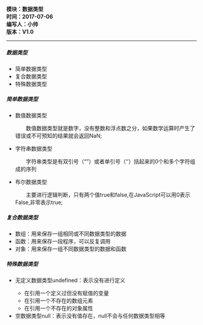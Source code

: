 <!DOCTYPE html>
<html xmlns="http://www.w3.org/1999/xhtml">
<head>
<meta http-equiv="Content-Type" content="text/html; charset=utf-8"/>
    <title>html5中使用CSS的方法</title>
</head>
<body>
    <div>
		<strong>
			模块：数据类型<br/>
			时间：2017-07-06<br/>
			编写人：小帅<br/>
			版本：V1.0						
		</strong>
	</div>	
	<hr/>
	<div>    
		<h5>数据类型</h5>
		<ul>
			<li>简单数据类型</li>
			<li>复合数据类型</li>
			<li>特殊数据类型</li>
		</ul>
		<div>
			<h5>简单数据类型</h5>
			<ul>
				<li>数值数据类型</li>
					<p style="text-indent:2em">
						数值数据类型就是数字，没有整数和浮点数之分，如果数学运算时产生了错误或不可预知的结果就会返回NaN;						
					</p>
				<li>字符串数据类型</li>
					<p style="text-indent:2em">
						字符串类型是有双引号（“”）或者单引号（‘’）括起来的0个和多个字符组成的序列
					</p>
				<li>布尔数据类型</li>
					<p style="text-indent:2em">
						主要进行逻辑判断，只有两个值true和false,在JavaScript可以用0表示False,非零表示true;
					</p>
			</ul>
		</div>
		<div>
			<h5>复合数据类型</h5>
			<ul>
				<li>数组：用来保存一组相同或不同数据类型的数据</li>
				<li>函数：用来保存一段程序，可以反复调用</li>
				<li>对象：用来保存一组不同数据类型的数据和函数</li>
			</ul>
		</div>
		<div>
			<h5>特殊数据类型</h5>
			<ul>
				<li>无定义数据类型undefined：表示没有进行定义</li>					
					<ul>
						<li>在引用一个定义过但没有赋值的变量</li>
						<li>在引用一个不存在的数组元素</li>
						<li>在引用一个不存在的对象属性</li>
					</ul>
				<li>空数据类型null：表示没有值存在，null不会与任何数据类型相等</li>
			</ul>			
		</div>
	</div>
</body>
</html>